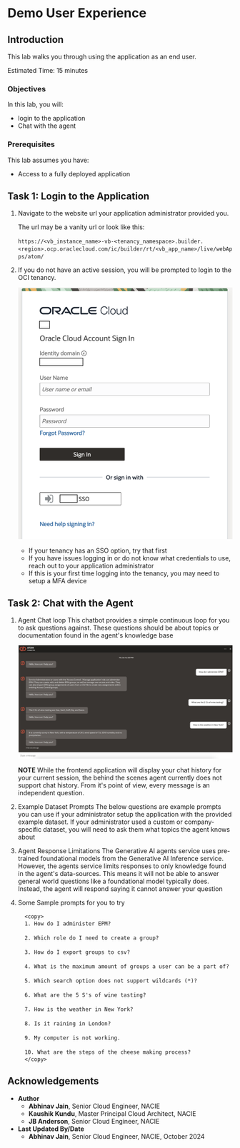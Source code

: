 # Demo User Experience

## Introduction

This lab walks you through using the application as an end user.

Estimated Time: 15 minutes

### Objectives

In this lab, you will:

* login to the application
* Chat with the agent

### Prerequisites

This lab assumes you have:

* Access to a fully deployed application

## Task 1: Login to the Application

1. Navigate to the website url your application administrator provided you.

    The url may be a vanity url or look like this:

    `https://<vb_instance_name>-vb-<tenancy_namespace>.builder.<region>.ocp.oraclecloud.com/ic/builder/rt/<vb_app_name>/live/webApps/atom/`

2. If you do not have an active session, you will be prompted to login to the OCI tenancy.

    ![login](images/login.png)

    * If your tenancy has an SSO option, try that first
    * If you have issues logging in or do not know what credentials to use, reach out to your application administrator
    * If this is your first time logging into the tenancy, you may need to setup a MFA device

## Task 2: Chat with the Agent

1. Agent Chat loop
    This chatbot provides a simple continuous loop for you to ask questions against. These questions should be about topics or documentation found in the agent's knowledge base

    ![agent example](images/ATOM_Demo_Screenshot.jpg)

    **NOTE** While the frontend application will display your chat history for your current session, the behind the scenes agent currently does not support chat history. From it's point of view, every message is an independent question.

2. Example Dataset Prompts
    The below questions are example prompts you can use if your administrator setup the application with the provided example dataset. If your administrator used a custom or company-specific dataset, you will need to ask them what topics the agent knows about

3. Agent Response Limitations
    The Generative AI agents service uses pre-trained foundational models from the Generative AI Inference service. However, the agents service limits responses to only knowledge found in the agent's data-sources. This means it will not be able to answer general world questions like a foundational model typically does. Instead, the agent will respond saying it cannot answer your question

4. Some Sample prompts for you to try

     ```text
       <copy>
       1. How do I administer EPM?

       2. Which role do I need to create a group?

       3. How do I export groups to csv?

       4. What is the maximum amount of groups a user can be a part of?

       5. Which search option does not support wildcards (*)?

       6. What are the 5 S's of wine tasting?

       7. How is the weather in New York?

       8. Is it raining in London?

       9. My computer is not working.

       10. What are the steps of the cheese making process?
       </copy>
    ```

## Acknowledgements

* **Author**
    * **Abhinav Jain**, Senior Cloud Engineer, NACIE
    * **Kaushik Kundu**, Master Principal Cloud Architect, NACIE
    * **JB Anderson**, Senior Cloud Engineer, NACIE
* **Last Updated By/Date**
    * **Abhinav Jain**, Senior Cloud Engineer, NACIE, October 2024
